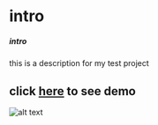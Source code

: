 # intro
##### intro

this is a description for my test project

click [here](https://amirkvni.github.io/test_project/
) to see demo
---
![alt text](https://freedomtoteach.collins.co.uk/wp-content/uploads/sites/87/2023/03/shutterstock_397626016-1-scaled.jpg)
 